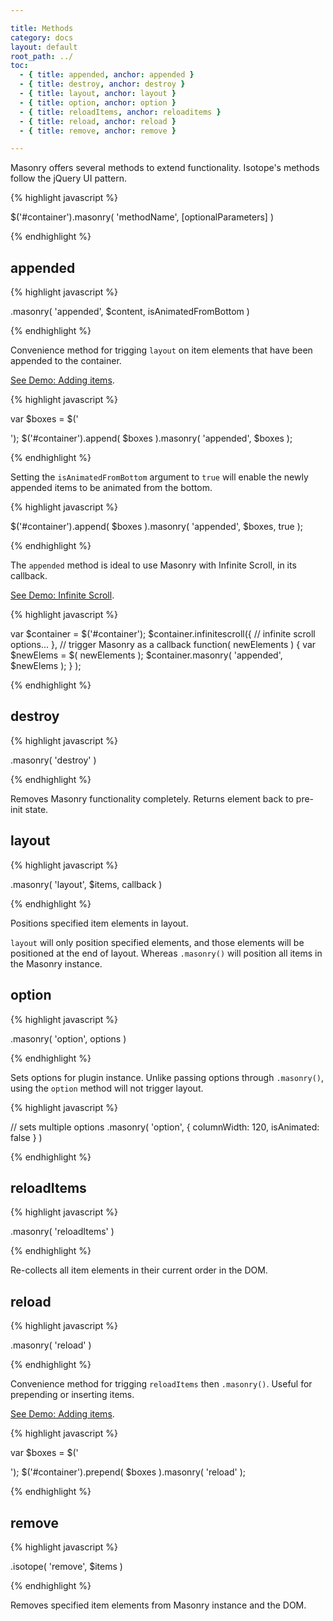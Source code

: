 ```yaml
---

title: Methods
category: docs
layout: default
root_path: ../
toc:
  - { title: appended, anchor: appended }
  - { title: destroy, anchor: destroy }
  - { title: layout, anchor: layout }
  - { title: option, anchor: option }
  - { title: reloadItems, anchor: reloaditems }
  - { title: reload, anchor: reload }
  - { title: remove, anchor: remove }

---
```


Masonry offers several methods to extend functionality. Isotope's methods follow the jQuery UI pattern.

{% highlight javascript %}

$('#container').masonry( 'methodName', [optionalParameters] )

{% endhighlight %}


## appended

{% highlight javascript %}

.masonry( 'appended', $content, isAnimatedFromBottom )

{% endhighlight %}

Convenience method for trigging `layout` on item elements that have been appended to the container.

[See Demo: Adding items](../demos/adding-items.html).

{% highlight javascript %}

var $boxes = $('<div class="box"/><div class="box"/><div class="box"/>');
$('#container').append( $boxes ).masonry( 'appended', $boxes );

{% endhighlight %}

Setting the `isAnimatedFromBottom` argument to <code><span class="kc">true</span></code> will enable the newly appended items to be animated from the bottom.

{% highlight javascript %}

$('#container').append( $boxes ).masonry( 'appended', $boxes, true );

{% endhighlight %}


The `appended` method is ideal to use Masonry with Infinite Scroll, in its callback.

[See Demo: Infinite Scroll](../demos/infinite-scroll.html).

{% highlight javascript %}


var $container = $('#container');
$container.infinitescroll({
    // infinite scroll options...
  },
  // trigger Masonry as a callback
  function( newElements ) {
    var $newElems = $( newElements );
    $container.masonry( 'appended', $newElems );
  }
);

{% endhighlight %}


## destroy

{% highlight javascript %}

.masonry( 'destroy' )

{% endhighlight %}

Removes Masonry functionality completely. Returns element back to pre-init state.

## layout

{% highlight javascript %}

.masonry( 'layout', $items, callback )

{% endhighlight %}

Positions specified item elements in layout.

`layout` will only position specified elements, and those elements will be positioned at the end of layout. Whereas `.masonry()` will position all items in the Masonry instance.

## option

{% highlight javascript %}

.masonry( 'option', options )

{% endhighlight %}

Sets options for plugin instance. Unlike passing options through `.masonry()`, using the `option` method will not trigger layout.

{% highlight javascript %}

// sets multiple options
.masonry( 'option', { columnWidth: 120, isAnimated: false } )

{% endhighlight %}


## reloadItems

{% highlight javascript %}

.masonry( 'reloadItems' )

{% endhighlight %}

Re-collects all item elements in their current order in the DOM.  

## reload

{% highlight javascript %}

.masonry( 'reload' )

{% endhighlight %}

Convenience method for trigging `reloadItems` then `.masonry()`. Useful for prepending or inserting items.

[See Demo: Adding items](../demos/adding-items.html).

{% highlight javascript %}

var $boxes = $('<div class="box"/><div class="box"/><div class="box"/>');
$('#container').prepend( $boxes ).masonry( 'reload' );

{% endhighlight %}

## remove

{% highlight javascript %}

.isotope( 'remove', $items )

{% endhighlight %}

Removes specified item elements from Masonry instance and the DOM.



